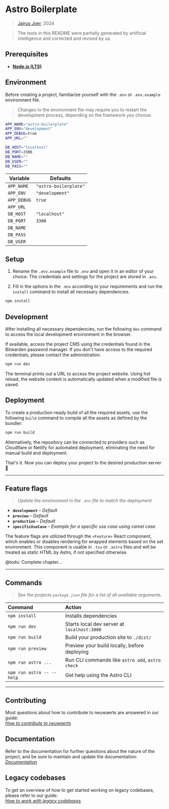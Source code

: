 # Astro Boilerplate

> [Jairus Joer](mailto:hello@jairusjoer.com), 2024

> The texts in this README were partially generated by artificial intelligence 
  and corrected and revised by us.

## Prerequisites

- **[Node.js (LTS)](https://nodejs.org/en)**

## Environment

Before creating a project, familiarize yourself with the `.env` or 
`.env.example` environment file.

> Changes to the environment file may require you to restart the development
  process, depending on the framework you choose.

```sh
APP_NAME="astro-boilerplate"
APP_ENV="development"
APP_DEBUG=true
APP_URL=""

DB_HOST="localhost"
DB_PORT=3306
DB_NAME=""
DB_USER=""
DB_PASS=""
```

| **Variable** | **Defaults**          |
|--------------|-----------------------|
| `APP_NAME`   | `"astro-boilerplate"` |
| `APP_ENV`    | `"development"`       |
| `APP_DEBUG`  | `true`                |
| `APP_URL`    |                       |
| `DB_HOST`    | `"localhost"`         |
| `DB_PORT`    | `3306`                |
| `DB_NAME`    |                       |
| `DB_PASS`    |                       |
| `DB_USER`    |                       |

## Setup

1. Rename the `.env.example` file to `.env` and open it in an editor of 
   your choice. The credentials and settings for the project are stored 
   in `.env`.

2. Fill in the options in the `.env` according to your requirements and run the 
   `install` command to install all necessary dependencies.

```zsh
npm install
```

## Development

After installing all necessary dependencies, run the following `dev` command to 
access the local development environment in the browser.

If available, access the project CMS using the credentials found in the 
Bitwarden password manager. If you don't have access to the required 
credentials, please contact the administration.

```zsh
npm run dev
```

The terminal prints out a URL to access the project website. Using hot reload, 
the website content is automatically updated when a modified file is saved.

## Deployment

To create a production-ready build of all the required assets, use the 
following `build` command to compile all the assets as defined by the bundler:

```zsh
npm run build
```

Alternatively, the repository can be connected to providers such as Cloudflare 
or Netlify for automated deployment, eliminating the need for manual build 
and deployment.

That's it. Now you can deploy your project to the desired production server 🎉

---

## Feature flags

> *Update the envinroment in the `.env` file to match the deployment*

- **`development`** – *Default*
- **`preview`** – *Default*
- **`production`** – *Default*
- **`specificUseCase`** – *Example for a specific use case using camel case*

The feature flags are utilizied through the `<Feature>` React component, 
which enables or disables rendering for wrapped elements based on the 
set environment. This component is usable in `.tsx` or `.astro` files and will 
be treated as static HTML by Astro, if not specified otherwise.

@todo: Complete chapter…

---

## Commands

> *See the projects `package.json` file for a list of all available arguments.*

| Command                   | Action                                           |
| :------------------------ | :----------------------------------------------- |
| `npm install`             | Installs dependencies                            |
| `npm run dev`             | Starts local dev server at `localhost:3000`      |
| `npm run build`           | Build your production site to `./dist/`          |
| `npm run preview`         | Preview your build locally, before deploying     |
| `npm run astro ...`       | Run CLI commands like `astro add`, `astro check` |
| `npm run astro -- --help` | Get help using the Astro CLI                     |

---

## Contributing

Most questions about how to contribute to neuwaerts are answered in our guide:
<br>*[How to contribute to neuwaerts](https://github.com/neuwaerts/template/blob/main/contributing.md)*

## Documentation
Refer to the documentation for further questions about the nature of the 
project, and be sure to maintain and update the documentation:
<br>*[Documentation](/documentation.md)*

## Legacy codebases
To get an overview of how to get started working on legacy codebases, please 
refer to our guide:
<br>*[How to work with legacy codebases](https://github.com/neuwaerts/template/blob/main/legacy.md)*